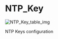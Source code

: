 # NTP_Key

![NTP_Key_table_img](http://www.plantuml.com/plantuml/img/SoWkIImgAStDuIf8JCvEJ4zLK0hApozH24bCoaajLbAevb80WkISnE9Y1R-GW7Zlr4e56ni5ZH2TdCpqZ9BqejJKF4q5EpiqPOx5nVd9cOabcVbvs9NNSd5neIlKrRM3sS75vP2Qbm9o5W00)

NTP Keys configuration

